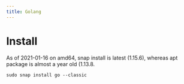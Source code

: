 ```yaml
---
title: Golang
---
```


# Install

As of 2021-01-16 on amd64, snap install is latest (1.15.6), whereas apt package is almost a year old (1.13.8.

`sudo snap install go --classic`

